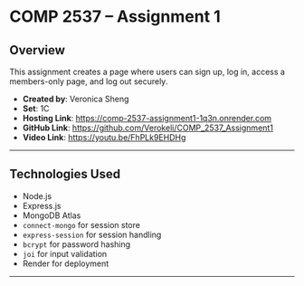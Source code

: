 # COMP 2537 – Assignment 1

## Overview

This assignment creates a page where users can sign up, log in, access a members-only page, and log out securely.
- **Created by**: Veronica Sheng
- **Set**: 1C 
- **Hosting Link**: https://comp-2537-assignment1-1q3n.onrender.com
- **GitHub Link**: https://github.com/Verokeli/COMP_2537_Assignment1
- **Video Link**: https://youtu.be/FhPLk9EHDHg

---

## Technologies Used

- Node.js
- Express.js
- MongoDB Atlas
- `connect-mongo` for session store
- `express-session` for session handling
- `bcrypt` for password hashing
- `joi` for input validation
- Render for deployment

---
